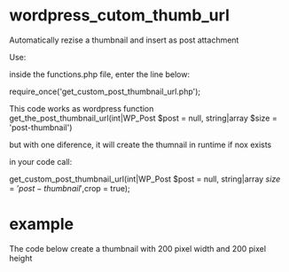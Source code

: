 # wordpress_cutom_thumb_url
Automatically rezise a thumbnail and insert as post attachment

Use:

inside the functions.php file, enter the line below:

require_once('get_custom_post_thumbnail_url.php');

This code works as wordpress function get_the_post_thumbnail_url(int|WP_Post $post = null, string|array $size = 'post-thumbnail')

but with one diference, it will create the thumnail in runtime if nox exists

in your code call:

get_custom_post_thumbnail_url(int|WP_Post $post = null, string|array $size = 'post-thumbnail',$crop = true);

# example
The code below create a thumbnail with 200 pixel width and 200 pixel height
<?php echo get_custom_post_thumbnail_url(null,'200x200');?>